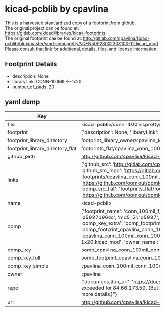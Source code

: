 # kicad-pcblib by cpavlina  
This is a harvested standardized copy of a footprint from github.  
The original project can be found at:  
https://gitlab.com/kicad/libraries/kicad-footprints  
The original footprint can be found at:
http://gitlab.com/cpavlina/kicad-pcblib/blob/master/smd-semi.pretty/VQFN50P230X230X100-12.kicad_mod
Please consult that link for additional, details, files, and license information.  
## Footprint Details
* description: None  
* libraryLink: CONN-100MIL-F-1x20  
* number_of_pads: 20  
## yaml dump  
| Key | Value |  
| --- | --- |  
| file | kicad-pcblib/conn-100mil.pretty/CONN-100MIL-F-1x20.kicad_mod |  
| footprint | {'description': None, 'libraryLink': 'CONN-100MIL-F-1x20', 'number_of_pads': 20} |  
| footprint_library_directory | footprint_library_owner/cpavlina_kicad-pcblib |  
| footprint_library_directory_flat | footprints_flat/cpavlina_conn_100mil_conn_100mil_f_1x20/working |  
| github_path | http://github.com/cpavlina/kicad-pcblib/blob/master/conn-100mil.pretty/CONN-100MIL-F-1x20.kicad_mod |  
| links | {'github_src': 'http://gitlab.com/cpavlina/kicad-pcblib/blob/master/smd-semi.pretty/VQFN50P230X230X100-12.kicad_mod', 'github_src_repo': 'https://gitlab.com/kicad/libraries/kicad-footprints', 'oomp_bot': 'footprints/cpavlina_conn_100mil_conn_100mil_f_1x20/working', 'oomp_bot_github': 'https://github.com/oomlout/oomlout_oomp_footprint_bot/tree/main/footprints/cpavlina_conn_100mil_conn_100mil_f_1x20/working', 'oomp_src_flat': 'footprints_flat/footprints_flat/cpavlina_conn_100mil_conn_100mil_f_1x20/working', 'oomp_src_flat_github': 'https://github.com/oomlout/oomlout_oomp_footprint_src/tree/main/footprints_flat/cpavlina_conn_100mil_conn_100mil_f_1x20/working'} |  
| name | kicad-pcblib |  
| oomp | {'footprint_name': 'conn_100mil_f_1x20', 'library_name': 'conn_100mil', 'md5': 'd5937196dcbde346e3632d2860c5a9b1', 'md5_10': 'd5937196dc', 'md5_5': 'd5937', 'md5_6': 'd59371', 'oomp_key': 'oomp_cpavlina_conn_100mil_conn_100mil_f_1x20', 'oomp_key_extra': 'oomp_footprint_cpavlina_conn_100mil_conn_100mil_f_1x20', 'oomp_key_full': 'oomp_footprint_cpavlina_conn_100mil_conn_100mil_f_1x20_d59371', 'oomp_key_simple': 'cpavlina_conn_100mil_conn_100mil_f_1x20', 'original_filename': 'kicad-pcblib/conn-100mil.pretty/CONN-100MIL-F-1x20.kicad_mod', 'owner_name': 'cpavlina'} |  
| oomp_key | oomp_cpavlina_conn_100mil_conn_100mil_f_1x20 |  
| oomp_key_full | oomp_footprint_cpavlina_conn_100mil_conn_100mil_f_1x20 |  
| oomp_key_simple | cpavlina_conn_100mil_conn_100mil_f_1x20 |  
| owner | cpavlina |  
| repo | {'documentation_url': 'https://docs.github.com/rest/overview/resources-in-the-rest-api#rate-limiting', 'message': "API rate limit exceeded for 84.66.173.59. (But here's the good news: Authenticated requests get a higher rate limit. Check out the documentation for more details.)"} |  
| url | http://github.com/cpavlina/kicad-pcblib |  


